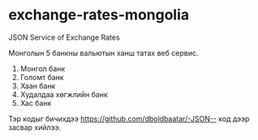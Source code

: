# exchange-rates-mongolia
JSON Service of Exchange Rates

Монголын 5 банкны вальютын ханш татах веб сервис.
1. Монгол банк
2. Голомт банк
3. Хаан банк
4. Худалдаа хөгжлийн банк
5. Хас банк

Тэр кодыг бичихдээ https://github.com/dboldbaatar/-JSON-- код дээр засвар хийлээ.
